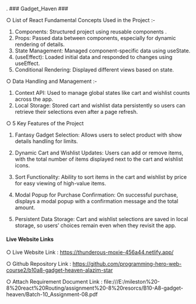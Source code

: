 .                                                 ### Gadget_Haven ###


○ List of React Fundamental Concepts Used in the Project :-

1. Components: Structured project using reusable components .
2. Props: Passed data between components, especially for dynamic rendering of details.
3. State Management: Managed component-specific data using useState.
4.  (useEffect): Loaded initial data and responded to changes using useEffect.
5. Conditional Rendering: Displayed different views based on state.

○ Data Handling and Management :-
1. Context API: Used to manage global states like cart and wishlist counts across the app.
2. Local Storage: Stored cart and wishlist data persistently so users can retrieve their selections even after a page refresh.


 ○ 5 Key Features of the Project



1. Fantasy Gadget Selection: Allows users to select product with show details handling for limits.

2. Dynamic Cart and Wishlist Updates: Users can add or remove items, with the total number of items displayed next to the cart and wishlist icons.

3. Sort Functionality: Ability to sort items in the cart and wishlist by price for easy viewing of high-value items.

4. Modal Popup for Purchase Confirmation: On successful purchase, displays a modal popup with a confirmation message and the total amount.

5. Persistent Data Storage: Cart and wishlist selections are saved in local storage, so users’ choices remain even when they revisit the app.





#### Live Website Links ####

○ Live Website Link  : https://thunderous-moxie-456a44.netlify.app/

○ Github Repository Link : https://github.com/programming-hero-web-course2/b10a8-gadget-heaven-alazim-star

○ Attach Requirement Document Link : file:///E:/mileston%20-8%20react%20Routing/assignment%20-8%20resorcs/B10-A8-gadget-heaven/Batch-10_Assignment-08.pdf
